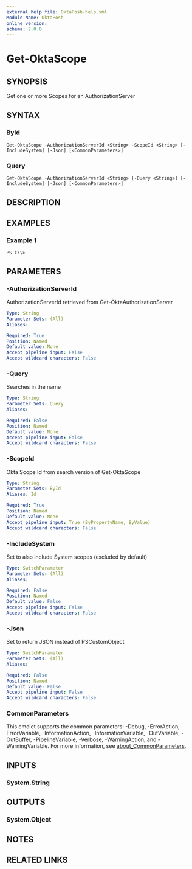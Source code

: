 ```yaml
---
external help file: OktaPosh-help.xml
Module Name: OktaPosh
online version:
schema: 2.0.0
---
```


# Get-OktaScope

## SYNOPSIS
Get one or more Scopes for an AuthorizationServer

## SYNTAX

### ById
```
Get-OktaScope -AuthorizationServerId <String> -ScopeId <String> [-IncludeSystem] [-Json] [<CommonParameters>]
```

### Query
```
Get-OktaScope -AuthorizationServerId <String> [-Query <String>] [-IncludeSystem] [-Json] [<CommonParameters>]
```

## DESCRIPTION

## EXAMPLES

### Example 1
```
PS C:\>
```

## PARAMETERS

### -AuthorizationServerId
AuthorizationServerId retrieved from Get-OktaAuthorizationServer

```yaml
Type: String
Parameter Sets: (All)
Aliases:

Required: True
Position: Named
Default value: None
Accept pipeline input: False
Accept wildcard characters: False
```

### -Query
Searches in the name

```yaml
Type: String
Parameter Sets: Query
Aliases:

Required: False
Position: Named
Default value: None
Accept pipeline input: False
Accept wildcard characters: False
```

### -ScopeId
Okta Scope Id from search version of Get-OktaScope

```yaml
Type: String
Parameter Sets: ById
Aliases: Id

Required: True
Position: Named
Default value: None
Accept pipeline input: True (ByPropertyName, ByValue)
Accept wildcard characters: False
```

### -IncludeSystem
Set to also include System scopes (excluded by default)

```yaml
Type: SwitchParameter
Parameter Sets: (All)
Aliases:

Required: False
Position: Named
Default value: False
Accept pipeline input: False
Accept wildcard characters: False
```

### -Json
Set to return JSON instead of PSCustomObject

```yaml
Type: SwitchParameter
Parameter Sets: (All)
Aliases:

Required: False
Position: Named
Default value: False
Accept pipeline input: False
Accept wildcard characters: False
```

### CommonParameters
This cmdlet supports the common parameters: -Debug, -ErrorAction, -ErrorVariable, -InformationAction, -InformationVariable, -OutVariable, -OutBuffer, -PipelineVariable, -Verbose, -WarningAction, and -WarningVariable. For more information, see [about_CommonParameters](http://go.microsoft.com/fwlink/?LinkID=113216).

## INPUTS

### System.String
## OUTPUTS

### System.Object
## NOTES

## RELATED LINKS

